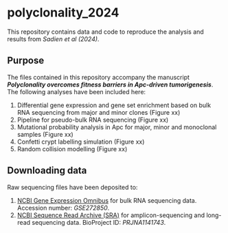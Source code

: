 # polyclonality_2024
This repository contains data and code to reproduce the analysis and results from *Sadien et al (2024)*.

## Purpose
The files contained in this repository accompany the manuscript **_Polyclonality overcomes fitness barriers in Apc-driven tumorigenesis_**. The following analyses have been included here:
1. Differential gene expression and gene set enrichment based on bulk RNA sequencing from major and minor clones (Figure xx)
2. Pipeline for pseudo-bulk RNA sequencing (Figure xx)
3. Mutational probability analysis in Apc for major, minor and monoclonal samples (Figure xx)
4. Confetti crypt labelling simulation (Figure xx)
5. Random collision modelling (Figure xx)

## Downloading data
Raw sequencing files have been deposited to:
1. [NCBI Gene Expression Omnibus](https://www.ncbi.nlm.nih.gov/geo/) for bulk RNA sequencing data. Accession number: *GSE272850*.
2. [NCBI Sequence Read Archive (SRA)](https://www.ncbi.nlm.nih.gov/sra/) for amplicon-sequencing and long-read sequencing data. BioProject ID: *PRJNA1141743*.





